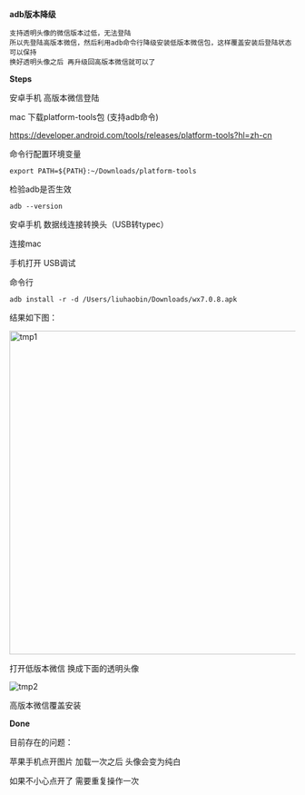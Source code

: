 **adb版本降级**



```
支持透明头像的微信版本过低，无法登陆
所以先登陆高版本微信，然后利用adb命令行降级安装低版本微信包，这样覆盖安装后登陆状态可以保持
换好透明头像之后 再升级回高版本微信就可以了
```



**Steps**

安卓手机 高版本微信登陆

mac 下载platform-tools包 (支持adb命令) 

https://developer.android.com/tools/releases/platform-tools?hl=zh-cn

命令行配置环境变量

```
export PATH=${PATH}:~/Downloads/platform-tools
```

检验adb是否生效

```
adb --version
```



安卓手机 数据线连接转换头（USB转typec） 

连接mac

手机打开 USB调试

命令行

```
adb install -r -d /Users/liuhaobin/Downloads/wx7.0.8.apk
```

结果如下图：

<img width="570" alt="tmp1" src="https://github.com/user-attachments/assets/4ce83aa8-2252-41da-a52d-2cbb8991336c" />


打开低版本微信 换成下面的透明头像


![tmp2](https://github.com/user-attachments/assets/ec321083-9fa8-439c-b6cc-d1a1be24eab2)

高版本微信覆盖安装

**Done**


目前存在的问题：

苹果手机点开图片 加载一次之后 头像会变为纯白

如果不小心点开了 需要重复操作一次


